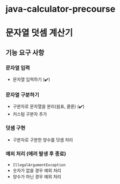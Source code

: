 # java-calculator-precourse
# 문자열 덧셈 계산기

## 기능 요구 사항
### 문자열 입력
- 문자열 입력하기 (✔️)

### 문자열 구분하기
- 구분자로 문자열을 분리(쉼표, 콜론) (✔️)
- 커스텀 구분자 추가

### 덧셈 구현
- 구분자로 구분한 양수를 덧셈 처리

### 예외 처리 (에러 발생 후 종료)
- `IllegalArgumentException`
- 숫자가 없을 경우 예외 처리
- 양수가 아닌 경우 예외 처리

